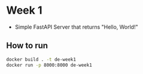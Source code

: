 # Week 1
- Simple FastAPI Server that returns "Hello, World!"

## How to run
```bash
docker build . -t de-week1
docker run -p 8000:8000 de-week1
```